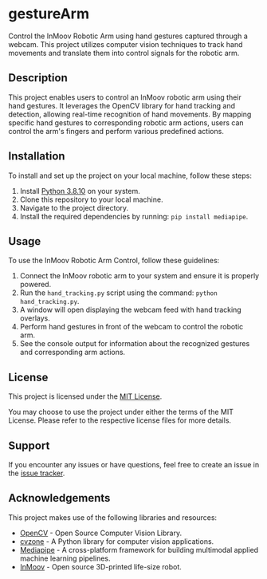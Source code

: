 # gestureArm
Control the InMoov Robotic Arm using hand gestures captured through a webcam. This project utilizes computer vision techniques to track hand movements and translate them into control signals for the robotic arm.

## Description

This project enables users to control an InMoov robotic arm using their hand gestures. It leverages the OpenCV library for hand tracking and detection, allowing real-time recognition of hand movements. By mapping specific hand gestures to corresponding robotic arm actions, users can control the arm's fingers and perform various predefined actions.

## Installation

To install and set up the project on your local machine, follow these steps:

1. Install [Python 3.8.10](https://www.python.org/downloads/release/python-3810/) on your system.
2. Clone this repository to your local machine.
3. Navigate to the project directory.
4. Install the required dependencies by running: `pip install mediapipe`.

## Usage

To use the InMoov Robotic Arm Control, follow these guidelines:

1. Connect the InMoov robotic arm to your system and ensure it is properly powered.
2. Run the `hand_tracking.py` script using the command: `python hand_tracking.py`.
3. A window will open displaying the webcam feed with hand tracking overlays.
4. Perform hand gestures in front of the webcam to control the robotic arm.
5. See the console output for information about the recognized gestures and corresponding arm actions.

## License

This project is licensed under the [MIT License](LICENSE-MIT).

You may choose to use the project under either the terms of the MIT License. Please refer to the respective license files for more details.

## Support

If you encounter any issues or have questions, feel free to create an issue in the [issue tracker](https://github.com/DeepakRajasekaran/gestureArm/issues/new/choose).

## Acknowledgements

This project makes use of the following libraries and resources:

- [OpenCV](https://opencv.org/) - Open Source Computer Vision Library.
- [cvzone](https://github.com/cvzone/cvzone) - A Python library for computer vision applications.
- [Mediapipe](https://mediapipe.dev/) - A cross-platform framework for building multimodal applied machine learning pipelines.
- [InMoov](http://inmoov.fr/) - Open source 3D-printed life-size robot.

